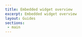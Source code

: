 ```yaml
---
title: Embedded widget overview
excerpt: Embedded widget overview
layout: Guides
sections:
 - main
---
```

